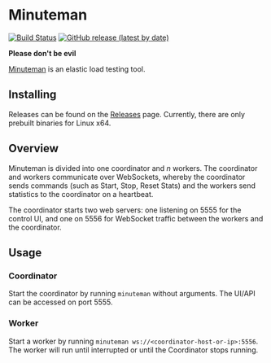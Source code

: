 # Minuteman

[![Build Status](https://travis-ci.org/bsundsrud/minuteman.svg?branch=master)](https://travis-ci.org/bsundsrud/minuteman) [![GitHub release (latest by date)](https://img.shields.io/github/v/release/bsundsrud/minuteman)](https://github.com/bsundsrud/minuteman/releases)

**Please don't be evil**

[Minuteman](https://en.wikipedia.org/wiki/LGM-30_Minuteman) is an elastic load testing tool.

## Installing

Releases can be found on the [Releases](https://github.com/bsundsrud/minuteman/releases) page.  Currently, there are only prebuilt binaries for Linux x64.

## Overview

Minuteman is divided into one coordinator and *n* workers.  The coordinator and workers communicate over
WebSockets, whereby the coordinator sends commands (such as Start, Stop, Reset Stats) and the workers
send statistics to the coordinator on a heartbeat.

The coordinator starts two web servers: one listening on 5555 for the control UI, and one on 5556 for
WebSocket traffic between the workers and the coordinator.

## Usage

### Coordinator

Start the coordinator by running `minuteman` without arguments.  The UI/API can be accessed on port 5555.

### Worker

Start a worker by running `minuteman ws://<coordinator-host-or-ip>:5556`. The worker will run until
interrupted or until the Coordinator stops running.
